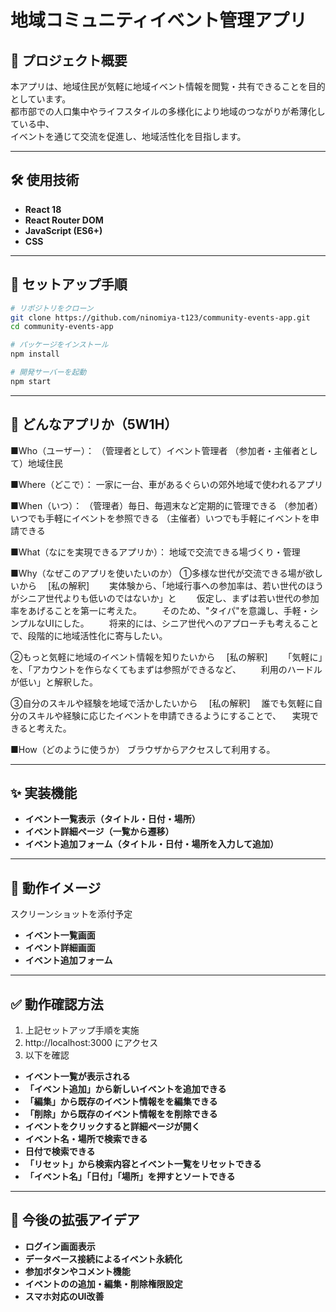 # 地域コミュニティイベント管理アプリ

## 📌 プロジェクト概要
本アプリは、地域住民が気軽に地域イベント情報を閲覧・共有できることを目的としています。  
都市部での人口集中やライフスタイルの多様化により地域のつながりが希薄化している中、  
イベントを通じて交流を促進し、地域活性化を目指します。  

---

## 🛠 使用技術
- **React 18**
- **React Router DOM**
- **JavaScript (ES6+)**
- **CSS**

---

## 🚀 セットアップ手順

```bash
# リポジトリをクローン
git clone https://github.com/ninomiya-t123/community-events-app.git
cd community-events-app

# パッケージをインストール
npm install

# 開発サーバーを起動
npm start

```
---

## 📱 どんなアプリか（5W1H）

■Who（ユーザー）：
（管理者として）イベント管理者
（参加者・主催者として）地域住民

■Where（どこで）：
一家に一台、車があるぐらいの郊外地域で使われるアプリ

■When（いつ）：
（管理者）毎日、毎週末など定期的に管理できる
（参加者）いつでも手軽にイベントを参照できる
（主催者）いつでも手軽にイベントを申請できる

■What（なにを実現できるアプリか）：
地域で交流できる場づくり・管理

■Why（なぜこのアプリを使いたいのか）
①多様な世代が交流できる場が欲しいから
　[私の解釈]
　　実体験から、「地域行事への参加率は、若い世代のほうがシニア世代よりも低いのではないか」と
　　仮定し、まずは若い世代の参加率をあげることを第一に考えた。
　　そのため、"タイパ"を意識し、手軽・シンプルなUIにした。
　　将来的には、シニア世代へのアプローチも考えることで、段階的に地域活性化に寄与したい。

②もっと気軽に地域のイベント情報を知りたいから
　[私の解釈]
　　「気軽に」を、「アカウントを作らなくてもまずは参照ができるなど、
　　利用のハードルが低い」と解釈した。

③自分のスキルや経験を地域で活かしたいから
　[私の解釈]
　誰でも気軽に自分のスキルや経験に応じたイベントを申請できるようにすることで、
　実現できると考えた。

■How（どのように使うか）
ブラウザからアクセスして利用する。

---

## ✨ 実装機能
- **イベント一覧表示（タイトル・日付・場所）**
- **イベント詳細ページ（一覧から遷移）**
- **イベント追加フォーム（タイトル・日付・場所を入力して追加）**

---

## 📲 動作イメージ
スクリーンショットを添付予定
- **イベント一覧画面**
- **イベント詳細画面**
- **イベント追加フォーム**

---

## ✅ 動作確認方法
1. 上記セットアップ手順を実施
2. http://localhost:3000 にアクセス
3. 以下を確認
- **イベント一覧が表示される**
- **「イベント追加」から新しいイベントを追加できる**
- **「編集」から既存のイベント情報をを編集できる**
- **「削除」から既存のイベント情報をを削除できる**
- **イベントをクリックすると詳細ページが開く**
- **イベント名・場所で検索できる**
- **日付で検索できる**
- **「リセット」から検索内容とイベント一覧をリセットできる**
- **「イベント名」「日付」「場所」を押すとソートできる**


---

## 🙌 今後の拡張アイデア
- **ログイン画面表示**
- **データベース接続によるイベント永続化**
- **参加ボタンやコメント機能**
- **イベントのの追加・編集・削除権限設定**
- **スマホ対応のUI改善**
